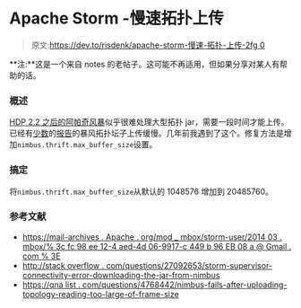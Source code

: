# Apache Storm -慢速拓扑上传

> 原文:[https://dev.to/risdenk/apache-storm-慢速-拓扑-上传-2fg 0](https://dev.to/risdenk/apache-storm---slow-topology-upload-2gf0)

**注:**这是一个来自 notes 的老帖子。这可能不再适用，但如果分享对某人有帮助的话。

### [](#overview)概述

[HDP 2.2 之后的阿帕奇风暴](https://storm.apache.org/)似乎很难处理大型拓扑 jar，需要一段时间才能上传。已经有[少数](https://mail-archives.apache.org/mod_mbox/storm-user/201603.mbox/%3CCAPC1M2i3OpKhC3n_+oTJke45Efuxq2PxMVurx71oEU-=Nqd9gQ@mail.gmail.com%3E)的[报告](https://community.hortonworks.com/questions/24517/topology%C2%ADcode%C2%ADdistribution%C2%ADtakes%C2%ADtoo%C2%ADmuch%C2%ADtime.html)的暴风拓扑坛子上传缓慢。几年前我遇到了这个。修复方法是增加`nimbus.thrift.max_buffer_size`设置。

### [](#fix)搞定

将`nimbus.thrift.max_buffer_size`从默认的 1048576 增加到 20485760。

### [](#references)参考文献

*   [https://mail-archives . Apache . org/mod _ mbox/storm-user/2014 03 . mbox/% 3c fc 98 ee 12-4 aed-4d 06-9917-c 449 b 96 EB 08 a @ Gmail . com % 3E](https://mail-archives.apache.org/mod_mbox/storm-user/201403.mbox/%3CFC98EE12-4AED-4D06-9917-C449B96EB08A@gmail.com%3E)
*   [http://stack overflow . com/questions/27092653/storm-supervisor-connectivity-error-downloading-the-jar-from-nimbus](http://stackoverflow.com/questions/27092653/storm-supervisor-connectivity-error-downloading-the-jar-from-nimbus)
*   [https://qna list . com/questions/4768442/nimbus-fails-after-uploading-topology-reading-too-large-of-frame-size](https://qnalist.com/questions/4768442/nimbus-fails-after-uploading-topology-reading-too-large-of-frame-size)